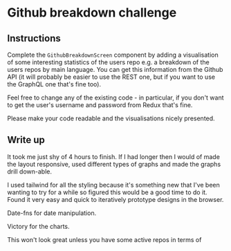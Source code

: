 # Github breakdown challenge

## Instructions

Complete the `GithubBreakdownScreen` component by adding a visualisation of some interesting statistics of the users repo e.g. a breakdown of the users repos by main language. You can get this information from the Github API (it will probably be easier to use the REST one, but if you want to use the GraphQL one that's fine too).

Feel free to change any of the existing code - in particular, if you don't want to get the user's username and password from Redux that's fine.

Please make your code readable and the visualisations nicely presented.

## Write up

It took me just shy of 4 hours to finish. If I had longer then I would of made the layout responsive, used different types of graphs and made the graphs drill down-able.

I used tailwind for all the styling because it's something new that I've been wanting to try for a while so figured this would be a good time to do it. Found it very easy and quick to iteratively prototype designs in the browser.

Date-fns for date manipulation.

Victory for the charts.

This won't look great unless you have some active repos in terms of 